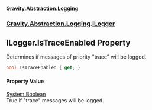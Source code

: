 #### [Gravity.Abstraction.Logging](./index.md 'index')
### [Gravity.Abstraction.Logging](./Gravity-Abstraction-Logging.md 'Gravity.Abstraction.Logging').[ILogger](./Gravity-Abstraction-Logging-ILogger.md 'Gravity.Abstraction.Logging.ILogger')
## ILogger.IsTraceEnabled Property
Determines if messages of priority "trace" will be logged.  
```csharp
bool IsTraceEnabled { get; }
```
#### Property Value
[System.Boolean](https://docs.microsoft.com/en-us/dotnet/api/System.Boolean 'System.Boolean')  
True if "trace" messages will be logged.  
